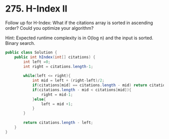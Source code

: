 # 275. H-Index II 

Follow up for H-Index: What if the citations array is sorted in ascending order? Could you optimize your algorithm?

Hint:
Expected runtime complexity is in O(log n) and the input is sorted. Binary search.

```java
public class Solution {
    public int hIndex(int[] citations) {
        int left =0; 
        int right = citations.length-1;
        
        while(left <= right){
            int mid = left + (right-left)/2;
            if(citations[mid] == citations.length - mid) return citations.length - mid; 
            if(citations.length - mid < citations[mid]){
                right = mid-1;
            }else{
                left = mid +1;
            }
        }
        
        return citations.length - left;
    }
}
```